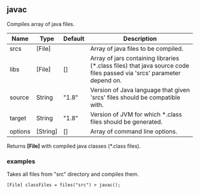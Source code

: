 
## javac

Compiles array of java files.

| Name    | Type     | Default | Description                                                                                                           |
|---------|----------|---------|-----------------------------------------------------------------------------------------------------------------------|
| srcs    | [File]   |         | Array of java files to be compiled.                                                                                   |
| libs    | [File]   | []      | Array of jars containing libraries (*.class files) that java source code files passed via 'srcs' parameter depend on. |
| source  | String   | "1.8"   | Version of Java language that given 'srcs' files should be compatible with.                                           |
| target  | String   | "1.8"   | Version of JVM for which *.class files should be generated.                                                           |
| options | [String] | []      | Array of command line options.                                                                                        |

Returns __[File]__ with compiled java classes (*.class files).

### examples

Takes all files from "src" directory and compiles them.

```
[File] classFiles = files("src") > javac();
```
